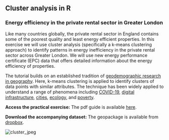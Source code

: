 ## Cluster analysis in R
### Energy efficiency in the private rental sector in Greater London

Like many countries globally, the private rental sector in England contains some of the poorest quality and least energy efficient properties. In this exercise we will use cluster analysis (specifically a k-means clustering approach) to identify patterns in energy inefficiency in the private rental sector across Greater London. We will use new energy performance certificate (EPC) data that offers detailed information about the energy efficiency of properties.

The tutorial builds on an established tradition of [geodemographic research in geography](https://www.tandfonline.com/doi/full/10.1080/00330124.2013.848764). Here, k-means clustering is applied to identify clusters of data points with similar attributes. The technique has been widely applied to understand a range of phenomena including [COVID-19](https://www.tandfonline.com/doi/full/10.1080/24694452.2021.1939647), [digital infrastructure](https://www.sciencedirect.com/science/article/pii/S0198971519307963), [cities](https://www.nature.com/articles/s41597-022-01640-8), [ecology](https://www.sciencedirect.com/science/article/pii/S0301479721016029), and [poverty](https://www.sciencedirect.com/science/article/pii/S0140988320304035). 

**Access the practical exercise:** The pdf guide is available [here](https://github.com/CaitHRobinson/rladies-clusters/blob/main/rladies_cluster_final.pdf).

**Download the accompanying dataset:** The geopackage is available from [dropbox](https://www.dropbox.com/scl/fo/ujurxjv0c1bvkwygp1j2k/h?dl=0&rlkey=se0i1idjz08tgq9vfhbxsk9es).

![cluster_jpeg](https://user-images.githubusercontent.com/57355504/231815654-dac2767c-2e14-46cf-aa48-ab6e7b0e7714.jpg)
